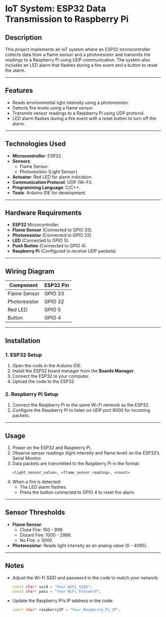 
# IoT System: ESP32 Data Transmission to Raspberry Pi  

## Description  
This project implements an IoT system where an ESP32 microcontroller collects data from a flame sensor and a photoresistor and transmits the readings to a Raspberry Pi using UDP communication. The system also includes an LED alarm that flashes during a fire event and a button to reset the alarm.  

---

## Features  
- Reads environmental light intensity using a photoresistor.  
- Detects fire levels using a flame sensor.  
- Transmits sensor readings to a Raspberry Pi using UDP protocol.  
- LED alarm flashes during a fire event with a reset button to turn off the alarm.  

---

## Technologies Used  
- **Microcontroller**: ESP32.  
- **Sensors**:  
  - Flame Sensor.  
  - Photoresistor (Light Sensor).  
- **Actuator**: Red LED for alarm indication.  
- **Communication Protocol**: UDP (Wi-Fi).  
- **Programming Language**: C/C++.  
- **Tools**: Arduino IDE for development.  

---

## Hardware Requirements  
- **ESP32** Microcontroller.  
- **Flame Sensor** (Connected to GPIO 33).  
- **Photoresistor** (Connected to GPIO 32).  
- **LED** (Connected to GPIO 5).  
- **Push Button** (Connected to GPIO 4).  
- **Raspberry Pi** (Configured to receive UDP packets).  

---

## Wiring Diagram  
| Component        | ESP32 Pin  |  
|------------------|------------|  
| Flame Sensor     | GPIO 33    |  
| Photoresistor    | GPIO 32    |  
| Red LED          | GPIO 5     |  
| Button           | GPIO 4     |  

---

## Installation  

### 1. ESP32 Setup  
1. Open the code in the Arduino IDE.  
2. Install the ESP32 board manager from the **Boards Manager**.  
3. Connect the ESP32 to your computer.  
4. Upload the code to the ESP32.  

### 2. Raspberry Pi Setup  
1. Connect the Raspberry Pi to the same Wi-Fi network as the ESP32.  
2. Configure the Raspberry Pi to listen on UDP port 9000 for incoming packets.  

---

## Usage  
1. Power on the ESP32 and Raspberry Pi.  
2. Observe sensor readings (light intensity and flame level) on the ESP32’s Serial Monitor.  
3. Data packets are transmitted to the Raspberry Pi in the format:  
   ```
   <light_sensor_value>, <flame_sensor_reading>, <count>
   ```
4. When a fire is detected:  
   - The LED alarm flashes.  
   - Press the button connected to GPIO 4 to reset the alarm.  

---

## Sensor Thresholds  
- **Flame Sensor**:  
  - Close Fire: 150 - 999.  
  - Distant Fire: 1000 - 2999.  
  - No Fire: ≥ 3000.  
- **Photoresistor**: Reads light intensity as an analog value (0 - 4095).  

---

## Notes  
- Adjust the Wi-Fi SSID and password in the code to match your network:  
  ```cpp
  const char* ssid = "Your_WiFi_SSID";
  const char* pass = "Your_WiFi_Password";
  ```
- Update the Raspberry Pi’s IP address in the code:  
  ```cpp
  const char* raspberryIP = "Your_Raspberry_Pi_IP";
  ```
